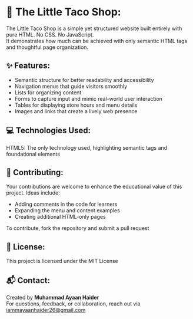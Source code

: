 # 🌮 The Little Taco Shop:

The Little Taco Shop is a simple yet structured website built entirely with pure HTML. No CSS. No JavaScript.<br>It demonstrates how much can be achieved with only semantic HTML tags and thoughtful page organization.


## ✨ Features:

- Semantic structure for better readability and accessibility  
- Navigation menus that guide visitors smoothly  
- Lists for organizing content  
- Forms to capture input and mimic real-world user interaction  
- Tables for displaying store hours and menu details  
- Images and links that create a lively web presence


## 💻 Technologies Used:

HTML5: The only technology used, highlighting semantic tags and foundational elements


## 🤝 Contributing:

Your contributions are welcome to enhance the educational value of this project. Ideas include:

- Adding comments in the code for learners
- Expanding the menu and content examples
- Creating additional HTML-only pages

To contribute, fork the repository and submit a pull request


## 📜 License:

This project is licensed under the MIT License


## 📬 Contact:

Created by **Muhammad Ayaan Haider** <br>
For questions, feedback, or collaboration, reach out via iammayaanhaider26@gmail.com

